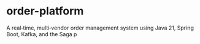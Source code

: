 # order-platform
A real‑time, multi‑vendor order management system using Java 21, Spring Boot, Kafka, and the Saga p
